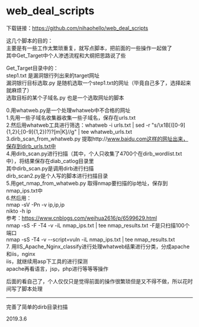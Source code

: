 # web_deal_scripts  
下载链接：https://github.com/nihaohello/web_deal_scripts

这几个脚本的目的：  
主要是有一些工作太繁琐重复，就写点脚本，把前面的一些操作一起做了  
其中Get_Target中个人渗透流程和大纲把思路说了些  


Get_Target目录中的：  
    step1.txt  是漏洞银行列出来的target网址  
    漏洞银行目标选取.py   是随机选取一个step1.txt的网址（毕竟自己多了，选择起来就麻烦了）  
    选取目标的某个子域名.py    也是一个选取网址的脚本  



0.用whatweb.py是一个处理whatweb中不合格的网址  
1.先用一些子域名收集器收集一些子域名，保存在urls.txt  
2.然后用whatweb工具进行筛选：whatweb -i urls.txt | sed -r "s/\x1B\[([0-9]{1,2}(;[0-9]{1,2})?)?[m|K]//g" | tee whatweb_urls.txt  
3.dirb_scan_from_whatweb.py  提取http://www.baidu.com这样的网址出来，保存到dirb_urls.txt中  
4.用dirb_scan.py进行扫描（其中，个人只收集了4700个在dirb_wordlist.txt中），将结果保存在diab_catlog目录里  
其中dirb_scan.py是调用dirb进行扫描  
dirb_scan2.py是个人写的脚本进行扫描目录  
5.用get_nmap_from_whatweb.py   取得nmap要扫描的ip地址，保存到nmap_ips.txt中  
6.然后用：  
nmap -sV -Pn -v ip,ip,ip  
nikto -h ip  
参考：https://www.cnblogs.com/weihua2616/p/6599629.html  
nmap -sS -F -T4 -v -iL nmap_ips.txt | tee nmap_results.txt   -F是只扫描100个端口  
nmap -sS -T4 -v --script=vuln -iL nmap_ips.txt | tee nmap_results.txt  
7.
用IIS_Apache_Nginx_classify进行处理whatweb结果进行分类，分成apache和iis，nginx  
iis，就继续用asp下工具的进行探测  
apache再看语言，jsp，php进行等等等操作  




后面的看自己了，个人仅仅只是觉得前面的操作很繁琐但是又不得不做，所以花时间写了脚本处理  


------------------------------------
完善了简单的dirb目录扫描  

2019.3.6